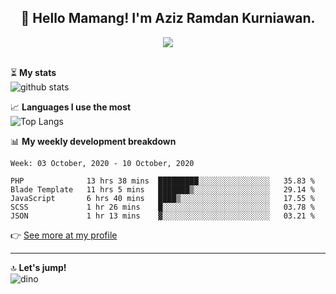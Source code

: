 <h2 align="center">👋 Hello Mamang! I'm Aziz Ramdan Kurniawan.</h2>  
<p align="center">
  <img src="https://komarev.com/ghpvc/?username=azizramdan"> <br><br>
</p>
    
⏳ **My stats**  
![github stats](https://github-readme-stats.vercel.app/api?username=azizramdan&show_icons=true&count_private=true&title_color=000&hide_border=true&hide_title=true)  

📈 **Languages I use the most**  
![Top Langs](https://github-readme-stats.vercel.app/api/top-langs/?username=azizramdan&layout=compact&langs_count=6&hide=tsql&hide_border=true&hide_title=true&exclude_repo=Futsal-Go,Futsal-Go-Admin,Sistem-Informasi-Sensus-Harian-Rawat-Inap)  

📊 **My weekly development breakdown**
<!--START_SECTION:waka-->
```text
Week: 03 October, 2020 - 10 October, 2020

PHP              13 hrs 38 mins  █████████░░░░░░░░░░░░░░░░   35.83 % 
Blade Template   11 hrs 5 mins   ███████▒░░░░░░░░░░░░░░░░░   29.14 % 
JavaScript       6 hrs 40 mins   ████▒░░░░░░░░░░░░░░░░░░░░   17.55 % 
SCSS             1 hr 26 mins    █░░░░░░░░░░░░░░░░░░░░░░░░   03.78 % 
JSON             1 hr 13 mins    ▓░░░░░░░░░░░░░░░░░░░░░░░░   03.21 % 
```
<!--END_SECTION:waka-->
👉 [See more at my profile](https://wakatime.com/@azizramdan)
***
🔝 **Let's jump!**  
![dino](https://raw.githubusercontent.com/azizramdan/azizramdan/master/dino.gif)  
